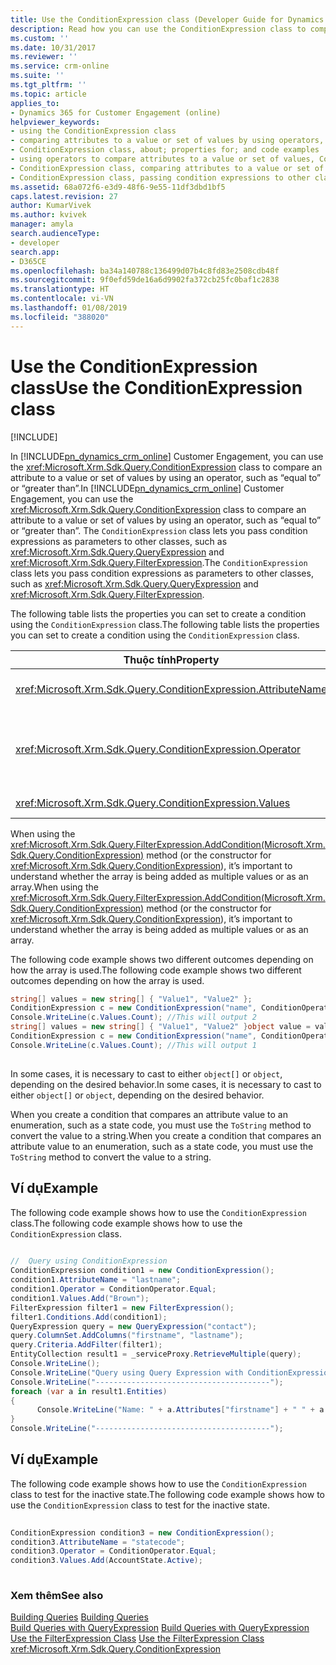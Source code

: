 ```yaml
---
title: Use the ConditionExpression class (Developer Guide for Dynamics 365 for Customer Engagement)| MicrosoftDocs
description: Read how you can use the ConditionExpression class to compare an attribute to a value or set of values by using an operator, such as “equal to” or “greater than”
ms.custom: ''
ms.date: 10/31/2017
ms.reviewer: ''
ms.service: crm-online
ms.suite: ''
ms.tgt_pltfrm: ''
ms.topic: article
applies_to:
- Dynamics 365 for Customer Engagement (online)
helpviewer_keywords:
- using the ConditionExpression class
- comparing attributes to a value or set of values by using operators, ConditionExpression class
- ConditionExpression class, about; properties for; and code examples
- using operators to compare attributes to a value or set of values, ConditionExpression class
- ConditionExpression class, comparing attributes to a value or set of values by using operators
- ConditionExpression class, passing condition expressions to other classes
ms.assetid: 68a072f6-e3d9-48f6-9e55-11df3dbd1bf5
caps.latest.revision: 27
author: KumarVivek
ms.author: kvivek
manager: amyla
search.audienceType:
- developer
search.app:
- D365CE
ms.openlocfilehash: ba34a140788c136499d07b4c8fd83e2508cdb48f
ms.sourcegitcommit: 9f0efd59de16a6d9902fa372cb25fc0baf1c2838
ms.translationtype: HT
ms.contentlocale: vi-VN
ms.lasthandoff: 01/08/2019
ms.locfileid: "388020"
---
```

# <a name="use-the-conditionexpression-class"></a><span data-ttu-id="4a5aa-103">Use the ConditionExpression class</span><span class="sxs-lookup"><span data-stu-id="4a5aa-103">Use the ConditionExpression class</span></span>

[!INCLUDE[](../../includes/cc_applies_to_update_9_0_0.md)]

<span data-ttu-id="4a5aa-104">In [!INCLUDE[pn_dynamics_crm_online](../../includes/pn-dynamics-crm-online.md)] Customer Engagement, you can use the <xref:Microsoft.Xrm.Sdk.Query.ConditionExpression> class to compare an attribute to a value or set of values by using an operator, such as “equal to” or “greater than”.</span><span class="sxs-lookup"><span data-stu-id="4a5aa-104">In [!INCLUDE[pn_dynamics_crm_online](../../includes/pn-dynamics-crm-online.md)] Customer Engagement, you can use the <xref:Microsoft.Xrm.Sdk.Query.ConditionExpression> class to compare an attribute to a value or set of values by using an operator, such as “equal to” or “greater than”.</span></span> <span data-ttu-id="4a5aa-105">The `ConditionExpression` class lets you pass condition expressions as parameters to other classes, such as <xref:Microsoft.Xrm.Sdk.Query.QueryExpression> and <xref:Microsoft.Xrm.Sdk.Query.FilterExpression>.</span><span class="sxs-lookup"><span data-stu-id="4a5aa-105">The `ConditionExpression` class lets you pass condition expressions as parameters to other classes, such as <xref:Microsoft.Xrm.Sdk.Query.QueryExpression> and <xref:Microsoft.Xrm.Sdk.Query.FilterExpression>.</span></span>  
  
 <span data-ttu-id="4a5aa-106">The following table lists the properties you can set to create a condition using the `ConditionExpression` class.</span><span class="sxs-lookup"><span data-stu-id="4a5aa-106">The following table lists the properties you can set to create a condition using the `ConditionExpression` class.</span></span>  
  
|<span data-ttu-id="4a5aa-107">Thuộc tính</span><span class="sxs-lookup"><span data-stu-id="4a5aa-107">Property</span></span>|<span data-ttu-id="4a5aa-108">Mô tả</span><span class="sxs-lookup"><span data-stu-id="4a5aa-108">Description</span></span>|  
|--------------|-----------------|  
|<xref:Microsoft.Xrm.Sdk.Query.ConditionExpression.AttributeName>|<span data-ttu-id="4a5aa-109">Specifies the logical name of the attribute in the condition expression.</span><span class="sxs-lookup"><span data-stu-id="4a5aa-109">Specifies the logical name of the attribute in the condition expression.</span></span>|  
|<xref:Microsoft.Xrm.Sdk.Query.ConditionExpression.Operator>|<span data-ttu-id="4a5aa-110">Specifies the condition operator.</span><span class="sxs-lookup"><span data-stu-id="4a5aa-110">Specifies the condition operator.</span></span> <span data-ttu-id="4a5aa-111">This is set by using the <xref:Microsoft.Xrm.Sdk.Query.ConditionOperator> enumeration.</span><span class="sxs-lookup"><span data-stu-id="4a5aa-111">This is set by using the <xref:Microsoft.Xrm.Sdk.Query.ConditionOperator> enumeration.</span></span>|  
|<xref:Microsoft.Xrm.Sdk.Query.ConditionExpression.Values>|<span data-ttu-id="4a5aa-112">Specifies the values of the attribute.</span><span class="sxs-lookup"><span data-stu-id="4a5aa-112">Specifies the values of the attribute.</span></span>|  
  
 <span data-ttu-id="4a5aa-113">When using the <xref:Microsoft.Xrm.Sdk.Query.FilterExpression.AddCondition(Microsoft.Xrm.Sdk.Query.ConditionExpression)> method (or the constructor for <xref:Microsoft.Xrm.Sdk.Query.ConditionExpression>), it’s important to understand whether the array is being added as multiple values or as an array.</span><span class="sxs-lookup"><span data-stu-id="4a5aa-113">When using the <xref:Microsoft.Xrm.Sdk.Query.FilterExpression.AddCondition(Microsoft.Xrm.Sdk.Query.ConditionExpression)> method (or the constructor for <xref:Microsoft.Xrm.Sdk.Query.ConditionExpression>), it’s important to understand whether the array is being added as multiple values or as an array.</span></span>  
  
 <span data-ttu-id="4a5aa-114">The following code example shows two different outcomes depending on how the array is used.</span><span class="sxs-lookup"><span data-stu-id="4a5aa-114">The following code example shows two different outcomes depending on how the array is used.</span></span>  
  
```csharp  
string[] values = new string[] { "Value1", "Value2" };  
ConditionExpression c = new ConditionExpression("name", ConditionOperator.In, values);  
Console.WriteLine(c.Values.Count); //This will output 2   
string[] values = new string[] { "Value1", "Value2" }object value = values;  
ConditionExpression c = new ConditionExpression("name", ConditionOperator.In, value);  
Console.WriteLine(c.Values.Count); //This will output 1  
  
```  
  
 <span data-ttu-id="4a5aa-115">In some cases, it is necessary to cast to either `object[]` or `object`, depending on the desired behavior.</span><span class="sxs-lookup"><span data-stu-id="4a5aa-115">In some cases, it is necessary to cast to either `object[]` or `object`, depending on the desired behavior.</span></span>  
  
 <span data-ttu-id="4a5aa-116">When you create a condition that compares an attribute value to an enumeration, such as a state code, you must use the `ToString` method to convert the value to a string.</span><span class="sxs-lookup"><span data-stu-id="4a5aa-116">When you create a condition that compares an attribute value to an enumeration, such as a state code, you must use the `ToString` method to convert the value to a string.</span></span>  
  
## <a name="example"></a><span data-ttu-id="4a5aa-117">Ví dụ</span><span class="sxs-lookup"><span data-stu-id="4a5aa-117">Example</span></span>  
 <span data-ttu-id="4a5aa-118">The following code example shows how to use the `ConditionExpression` class.</span><span class="sxs-lookup"><span data-stu-id="4a5aa-118">The following code example shows how to use the `ConditionExpression` class.</span></span>  
  
```csharp  
  
//  Query using ConditionExpression    
ConditionExpression condition1 = new ConditionExpression();  
condition1.AttributeName = "lastname";    
condition1.Operator = ConditionOperator.Equal;    
condition1.Values.Add("Brown");                    
FilterExpression filter1 = new FilterExpression();    
filter1.Conditions.Add(condition1);    
QueryExpression query = new QueryExpression("contact");    
query.ColumnSet.AddColumns("firstname", "lastname");    
query.Criteria.AddFilter(filter1);    
EntityCollection result1 = _serviceProxy.RetrieveMultiple(query);    
Console.WriteLine();    
Console.WriteLine("Query using Query Expression with ConditionExpression and FilterExpression");    
Console.WriteLine("---------------------------------------");    
foreach (var a in result1.Entities)    
{  
      Console.WriteLine("Name: " + a.Attributes["firstname"] + " " + a.Attributes["lastname"]);    
}    
Console.WriteLine("---------------------------------------");  
```  
  
## <a name="example"></a><span data-ttu-id="4a5aa-119">Ví dụ</span><span class="sxs-lookup"><span data-stu-id="4a5aa-119">Example</span></span>  
 <span data-ttu-id="4a5aa-120">The following code example shows how to use the `ConditionExpression` class to test for the inactive state.</span><span class="sxs-lookup"><span data-stu-id="4a5aa-120">The following code example shows how to use the `ConditionExpression` class to test for the inactive state.</span></span>  
  
```csharp  
  
ConditionExpression condition3 = new ConditionExpression();  
condition3.AttributeName = "statecode";  
condition3.Operator = ConditionOperator.Equal;  
condition3.Values.Add(AccountState.Active);  
  
```  
  
### <a name="see-also"></a><span data-ttu-id="4a5aa-121">Xem thêm</span><span class="sxs-lookup"><span data-stu-id="4a5aa-121">See also</span></span>  
 <span data-ttu-id="4a5aa-122">[Building Queries](build-queries-with-queryexpression.md) </span><span class="sxs-lookup"><span data-stu-id="4a5aa-122">[Building Queries](build-queries-with-queryexpression.md) </span></span>  
 <span data-ttu-id="4a5aa-123">[Build Queries with QueryExpression](build-queries-with-queryexpression.md) </span><span class="sxs-lookup"><span data-stu-id="4a5aa-123">[Build Queries with QueryExpression](build-queries-with-queryexpression.md) </span></span>  
 <span data-ttu-id="4a5aa-124">[Use the FilterExpression Class](use-filterexpression-class.md) </span><span class="sxs-lookup"><span data-stu-id="4a5aa-124">[Use the FilterExpression Class](use-filterexpression-class.md) </span></span>  
 <xref:Microsoft.Xrm.Sdk.Query.ConditionExpression>
